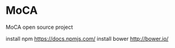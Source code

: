 # MoCA
MoCA open source project

install npm https://docs.npmjs.com/
install bower http://bower.io/

